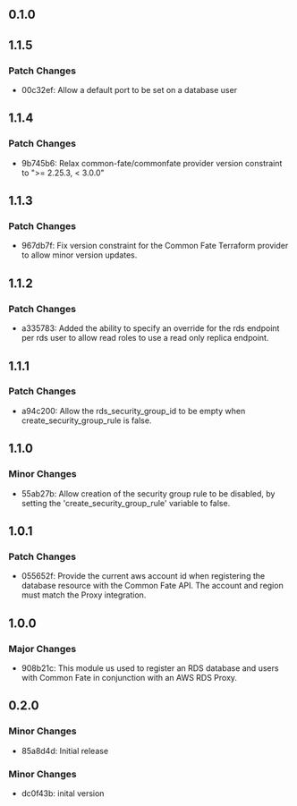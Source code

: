 ## 0.1.0

## 1.1.5

### Patch Changes

- 00c32ef: Allow a default port to be set on a database user

## 1.1.4

### Patch Changes

- 9b745b6: Relax common-fate/commonfate provider version constraint to ">= 2.25.3, < 3.0.0"

## 1.1.3

### Patch Changes

- 967db7f: Fix version constraint for the Common Fate Terraform provider to allow minor version updates.

## 1.1.2

### Patch Changes

- a335783: Added the ability to specify an override for the rds endpoint per rds user to allow read roles to use a read only replica endpoint.

## 1.1.1

### Patch Changes

- a94c200: Allow the rds_security_group_id to be empty when create_security_group_rule is false.

## 1.1.0

### Minor Changes

- 55ab27b: Allow creation of the security group rule to be disabled, by setting the 'create_security_group_rule' variable to false.

## 1.0.1

### Patch Changes

- 055652f: Provide the current aws account id when registering the database resource with the Common Fate API. The account and region must match the Proxy integration.

## 1.0.0

### Major Changes

- 908b21c: This module us used to register an RDS database and users with Common Fate in conjunction with an AWS RDS Proxy.

## 0.2.0

### Minor Changes

- 85a8d4d: Initial release

### Minor Changes

- dc0f43b: inital version
